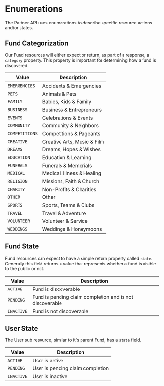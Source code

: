 # Enumerations 

The Partner API uses enumerations to describe specific resource actions and/or states.


## Fund Categorization
Our Fund resources will either expect or return, as part of a response, a `category` property. This property is important for determining how a fund is discovered.

Value|Description
---|---|
`EMERGENCIES`|Accidents & Emergencies|
`PETS`|Animals & Pets|
`FAMILY`|Babies, Kids & Family|
`BUSINESS`|Business & Entrepreneurs|
`EVENTS`|Celebrations & Events|
`COMMUNITY`|Community & Neighbors|
`COMPETITIONS`|Competitions & Pageants|
`CREATIVE`|Creative Arts, Music & Film|
`DREAMS`|Dreams, Hopes & Wishes|
`EDUCATION`|Education & Learning|
`FUNERALS`|Funerals & Memorials|
`MEDICAL`|Medical, Illness & Healing|
`RELIGION`|Missions, Faith & Church|
`CHARITY`|Non-Profits & Charities|
`OTHER`|Other|
`SPORTS`|Sports, Teams & Clubs|
`TRAVEL`|Travel & Adventure|
`VOLUNTEER`|Volunteer & Service|
`WEDDINGS`|Weddings & Honeymoons|

## Fund State
Fund resources can expect to have a simple return property called `state`. Generally this field returns a value that represents whether a fund is visible to the public or not.

Value|Description
---|---|
`ACTIVE`| Fund is discoverable
`PENDING`| Fund is pending claim completion and is not discoverable  
`INACTIVE`| Fund is not discoverable

## User State
The User sub resource, similar to it's parent Fund, has a `state` field. 

Value|Description
---|---|
`ACTIVE`| User is active
`PENDING`| User is pending claim completion
`INACTIVE`| User is inactive
